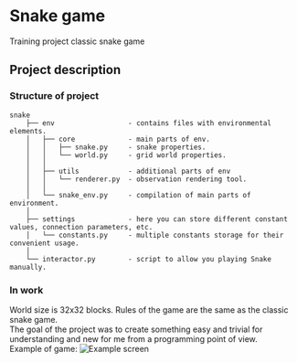 # Snake game
Training project classic snake game  
  
## Project description  
### Structure of project 

```` 
snake
    ├── env                  - contains files with environmental elements.
    │   ├── core             - main parts of env. 
    │   │   ├── snake.py     - snake properties.
    │   │   └── world.py     - grid world properties.
    │   │
    │   ├── utils            - additional parts of env
    │   │   └── renderer.py  - observation rendering tool. 
    │   │
    │   └── snake_env.py     - compilation of main parts of environment.
    │
    ├── settings             - here you can store different constant values, connection parameters, etc.
    │   └── constants.py     - multiple constants storage for their convenient usage.
    │
    └── interactor.py        - script to allow you playing Snake manually.

````   
### In work  
World size is 32x32 blocks. Rules of the game are the same as the classic snake game.  
The goal of the project was to create something easy and trivial for understanding and new for me from a programming point of view.  
Example of game:
![Example screen](https://user-images.githubusercontent.com/77074682/122652535-1b409580-d148-11eb-93d5-c310e032bd43.gif 'Example screen')  

